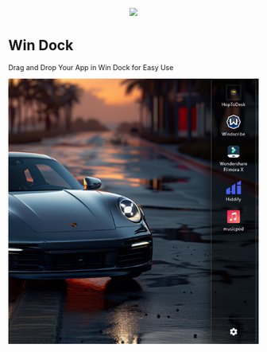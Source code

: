 <p align="center">
  <img src="windows\runner\resources\app_icon.ico" />
</p>


# Win Dock

Drag and Drop Your App in Win Dock for Easy Use


<img src="screenshot.png" />


